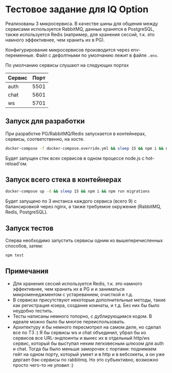# Тестовое задание для IQ Option

Реализованы 3 микросервиса. В качестве шины для общения между сервисами используется RabbitMQ, данные хранятся в PostgreSQL,
также используется Redis (например, для хранения сессий, т.к. это намного эффективнее, чем хранить их в PG).

Конфигурирование микросервисов производится через env-переменные. Файл с дефолтными по умолчанию лежит в файле `.env`.

По умолчанию сервисы слушают на следующих портах

Сервис | Порт
-------|-----
auth   | 5501
chat   | 5601
ws     | 5701

## Запуск для разработки

При разработке PG/RabbitMQ/Redis запускается в контейнерах, сервисы, соответственно, на хосте.

```bash
docker-compose -f docker-compose.override.yml && sleep 15 && npm i && npm run migrations && npm run dev
```

Будет запущен стек всех сервисов в одном процессе node.js с hot-reload'ом.

## Запуск всего стека в контейнерах

```bash
docker-compose up -d && sleep 15 && npm i && npm run migrations
```

Будет запущено по 3 инстанса каждого сервиса (всего 9) с балансировкой через nginx, а также требуемое окружение (RabbitMQ, Redis, PostgreSQL).

## Запуск тестов

Сперва необходимо запустить сервисы одним из вышеперечисленных способов, затем:

```bash
npm test
```

## Примечания

- Для хранения сессий используется Redis, т.к. это намного эффективнее, чем хранить их в PG и и заниматься микроменеджментом с устареванием, очисткой и т.д.
- В сервисах присутствуют некоторые дополнительные методы, такие как регистрация юзера, создание комнаты, и т.д. Без них бы было неудобно тестить.
- Тесты написаны немного топорно, с дублирующимся кодом. В идеале можно было бы многое переиспользовать.
- Архитектуру я бы немного пересмотрел на самом деле, но сделал все по ТЗ :) Я бы сервисы ws и chat объединил,
убрал бы из сервисов все URL-эндпоинты и вынес их в отдельный http/ws сервис, который бы выступал неким легковесным шлюзом для auth и chat. Тогда бы
было меньше заморочек с портами: поднимаем гейт на одном порту, который умеет и в http и в вебсокеты, а он уже дергает бэк-сервисы по rabbitmq. Но это субъективно,
возможно просто чего-то не уловил :)



